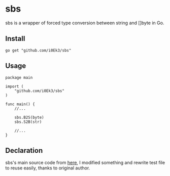 # sbs

sbs is a wrapper of forced type conversion between string and []byte in Go.

## Install 

`go get "github.com/i0Ek3/sbs"`

## Usage

```
package main 

import (
    "github.com/i0Ek3/sbs" 
)

func main() {
    //...

    sbs.B2S(byte)
    sbs.S2B(str)

    //...
}
```

## Declaration

sbs's main source code from [here](https://mp.weixin.qq.com/s/REtrm292mlIwzaYtJrV7bw), I modified something and rewrite test file to reuse easily, thanks to original author.

